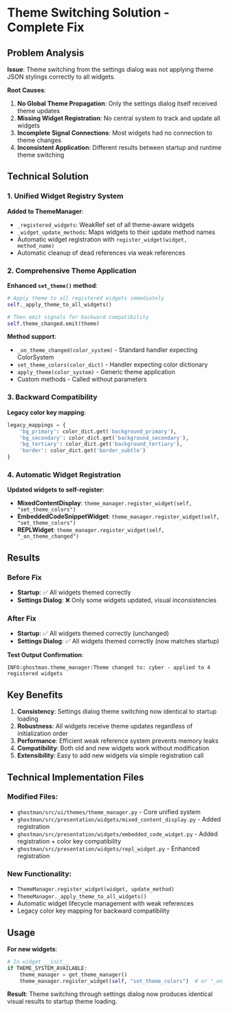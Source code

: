 # Theme Switching Solution - Complete Fix

## Problem Analysis

**Issue**: Theme switching from the settings dialog was not applying theme JSON stylings correctly to all widgets.

**Root Causes**:
1. **No Global Theme Propagation**: Only the settings dialog itself received theme updates
2. **Missing Widget Registration**: No central system to track and update all widgets
3. **Incomplete Signal Connections**: Most widgets had no connection to theme changes
4. **Inconsistent Application**: Different results between startup and runtime theme switching

## Technical Solution

### 1. Unified Widget Registry System

**Added to ThemeManager**:
- `_registered_widgets`: WeakRef set of all theme-aware widgets  
- `_widget_update_methods`: Maps widgets to their update method names
- Automatic widget registration with `register_widget(widget, method_name)`
- Automatic cleanup of dead references via weak references

### 2. Comprehensive Theme Application  

**Enhanced `set_theme()` method**:
```python
# Apply theme to all registered widgets immediately
self._apply_theme_to_all_widgets()

# Then emit signals for backward compatibility
self.theme_changed.emit(theme)
```

**Method support**:
- `_on_theme_changed(color_system)` - Standard handler expecting ColorSystem
- `set_theme_colors(color_dict)` - Handler expecting color dictionary
- `apply_theme(color_system)` - Generic theme application
- Custom methods - Called without parameters

### 3. Backward Compatibility

**Legacy color key mapping**:
```python
legacy_mappings = {
    'bg_primary': color_dict.get('background_primary'),
    'bg_secondary': color_dict.get('background_secondary'), 
    'bg_tertiary': color_dict.get('background_tertiary'),
    'border': color_dict.get('border_subtle')
}
```

### 4. Automatic Widget Registration

**Updated widgets to self-register**:
- **MixedContentDisplay**: `theme_manager.register_widget(self, "set_theme_colors")`
- **EmbeddedCodeSnippetWidget**: `theme_manager.register_widget(self, "set_theme_colors")`  
- **REPLWidget**: `theme_manager.register_widget(self, "_on_theme_changed")`

## Results

### Before Fix
- **Startup**: ✅ All widgets themed correctly
- **Settings Dialog**: ❌ Only some widgets updated, visual inconsistencies

### After Fix  
- **Startup**: ✅ All widgets themed correctly (unchanged)
- **Settings Dialog**: ✅ All widgets themed correctly (now matches startup)

**Test Output Confirmation**:
```
INFO:ghostman.theme_manager:Theme changed to: cyber - applied to 4 registered widgets
```

## Key Benefits

1. **Consistency**: Settings dialog theme switching now identical to startup loading
2. **Robustness**: All widgets receive theme updates regardless of initialization order
3. **Performance**: Efficient weak reference system prevents memory leaks
4. **Compatibility**: Both old and new widgets work without modification
5. **Extensibility**: Easy to add new widgets via simple registration call

## Technical Implementation Files

### Modified Files:
- `ghostman/src/ui/themes/theme_manager.py` - Core unified system
- `ghostman/src/presentation/widgets/mixed_content_display.py` - Added registration
- `ghostman/src/presentation/widgets/embedded_code_widget.py` - Added registration + color key compatibility
- `ghostman/src/presentation/widgets/repl_widget.py` - Enhanced registration

### New Functionality:
- `ThemeManager.register_widget(widget, update_method)`
- `ThemeManager._apply_theme_to_all_widgets()` 
- Automatic widget lifecycle management with weak references
- Legacy color key mapping for backward compatibility

## Usage

**For new widgets**:
```python
# In widget __init__
if THEME_SYSTEM_AVAILABLE:
    theme_manager = get_theme_manager()
    theme_manager.register_widget(self, "set_theme_colors")  # or "_on_theme_changed"
```

**Result**: Theme switching through settings dialog now produces identical visual results to startup theme loading.